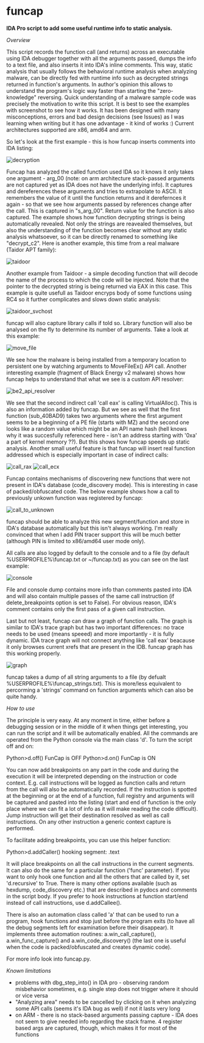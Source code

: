 funcap
======

__IDA Pro script to add some useful runtime info to static analysis.__

_Overview_

This script records the function call (and returns) across an executable using IDA debugger together with all the arguments passed, dumps the info to a text file, and also inserts it into IDA's inline comments. This way, static analysis that  usually follows the behavioral runtime analysis when analyzing malware, can be directly fed with runtime info such as decrypted strings returned in function's arguments. In author's opinion this allows to understand the program's logic way faster than starting the "zero-knowledge" reversing. Quick understanding of a malware sample code was precisely the motivation to write this script. It is best to see the examples with screenshot to see how it works. It has been designed with many misconceptions, errors and bad design decisions (see Issues) as I was learning when writing but it has one advantage - it kind of works :) Current architectures supported are x86, amd64 and arm.

So let's look at the first example - this is how funcap inserts comments into IDA listing:

![decryption](img/decryption.png)

Funcap has analyzed the called function used IDA so it knows it only takes one argument - arg_00 (note: on arm architecture stack-passed arguments are not captured yet as IDA does not have the underlying info). It captures and dereferences these arguments and tries to extrapolate to ASCII. It remembers the value of it until the function returns and it derefernces it again - so that we see how arguments passed by references change after the call. This is captured in "s_arg_00". Return value for the function is also captured. The example shows how function decrypting strings is being automatically revealed. Not only the strings are reavealed themselves, but also the understanding of the function becomes clear without any static analysis whatsoever, so it can be directly renamed to something like "decrypt_c2". Here is another example, this time from a real malware (Taidor APT family):

![taidoor](img/taidoor.png)

Another example from Taidoor - a simple decoding function that will decode the name of the process to which the code will be injected. Note that the pointer to the decrypted string is being returned via EAX in this case. This example is quite usefull as Taidoor encryps body of some functions using RC4 so it further complicates and slows down static analysis:

![taidoor_svchost](img/taidoor_svchost.png)
  
funcap will also capture library calls if told so. Library function will also be analysed on the fly to determine its number of arguments. Take a look at this example:

![move_file](img/move_file.png)

We see how the malware is being installed from a temporary location to persistent one by watching arguments to MoveFileEx() API call. Another interesting example (fragment of Black Energy v2 malware) shows how funcap helps to understand that what we see is a custom API resolver:

![be2_api_resolver](img/be2_api_resolver.png)

We see that the second indirect call 'call eax' is calling VirtualAlloc(). This is also an information added by funcap. But we see as well that the first function (sub_40BAD9) takes two arguments where the first argument seems to be a beginning of a PE file (starts with MZ) and the second one looks like a random value which might be an API name hash (hell knows why it was succesfully referenced here - isn't an address starting with '0xa' a part of kernel memory ??). But this shows how funcap speeds up static analysis. Another small useful feature is that funcap will insert real function addressed which is especially important in case of indirect calls:

![call_rax](img/call_rax.png)
![call_ecx](img/call_ecx.png)

Funcap contains mechanisms of discovering new functions that were not present in IDA's database (code_discovery mode). This is interesting in case of packed/obfuscated code. The below example shows how a call to previously unkown function was registered by funcap:

![call_to_unknown](img/call_to_unknown.png)

funcap should be able to analyze this new segment/function and store in IDA's database automatically but this isn't always working. I'm really convinced that when I add PIN tracer support this will be much better (although PIN is limited to x86/amd64 user mode only).

All calls are also logged by default to the console and to a file (by default %USERPROFILE%\funcap.txt or ~/funcap.txt) as you can see on the last example:

![console](img/console.png)

File and console dump contains more info than comments pasted into IDA and will also contain multiple passes of the same call instruction (if delete_breakpoints option is set to False). For obvious reason, IDA's comment contains only the first pass of a given call instruction.

Last but not least, funcap can draw a graph of function calls. The graph is similar to IDA's trace graph but has two important differences: no trace needs to be used (means speeed) and more importantly - it is fully dynamic. IDA trace graph will not connect anything like 'call eax' beacause it only browses current xrefs that are present in the IDB. funcap graph has this working properly.

![graph](img/graph.png)

funcap takes a dump of all string arguments to a file (by defualt %USERPROFILE%\funcap_strings.txt). This is more/less equivalent to percorming a 'strings' command on function arguments which can also be quite handy.

_How to use_

The principle is very easy. At any moment in time, either before a debugging session or in the middle of it when things get interesting, you can run the script and it will be automatically enabled. All the commands are operated from the Python console via the main class 'd'. To turn the script off and on:

Python>d.off()
FunCap is OFF
Python>d.on()
FunCap is ON

You can now add breakpoints on any part in the code and during the execution it will be interpreted depending on the instruction or code context. E.g. call instructions will be logged as function calls and return from the call will also be automatically recorded. If the instruction is spotted at the beginning or at the end of a function, full registry and arguments will be captured and pasted into the listing (start and end of function is the only place where we can fit a lot of info as it will make reading the code difficult). Jump instruction will get their destination resolved as well as call instructions. On any other instruction a generic context capture is performed.

To facilitate adding breakpoints, you can use this helper function:

Python>d.addCaller()
hooking segment: .text

It will place breakpoints on all the call instructions in the current segments. It can also do the same for a particular function ('func' parameter). If you want to only hook one function and all the others that are called by it, set 'd.recursive' to True. There is many other options available (such as hexdump, code_discovery etc.) that are described in pydocs and comments in the script body. If you prefer to hook instructions at function start/end instead of call instructions, use d.addCallee().

There is also an automation class called 'a' that can be used to run a program, hook functions and stop just before the program exits (to have all the debug segments left for examination before their disappear). It implements three automation routines: a.win_call_capture(), a.win_func_capture() and a.win_code_discovery() (the last one is useful when the code is packed/obfuscated and creates dynamic code).

For more info look into funcap.py.

_Known limitations_
- problems with dbg_step_into() in IDA pro - observing random misbehavior sometimes, e.g. single step does not trigger where it should or vice versa
- "Analyzing area" needs to be cancelled by clicking on it when analyzing some API calls (seems it's IDA bug as well) if not it lasts very long
- on ARM - there is no stack-based arguments passing capture - IDA does not seem to give needed info regarding the stack frame. 4 register based args are captured, though, which makes it for most of the functions
